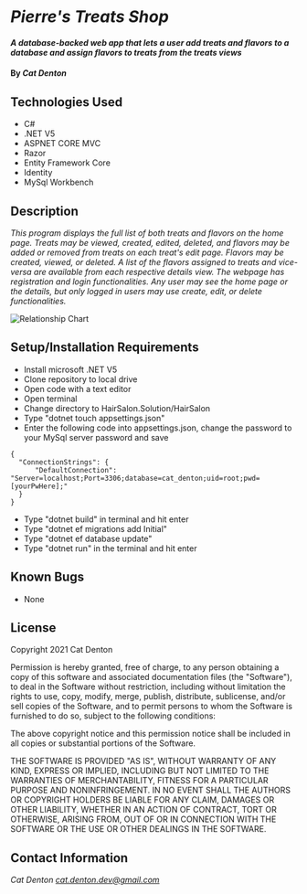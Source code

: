 # _Pierre's Treats Shop_

#### _A database-backed web app that lets a user add treats and flavors to a database and assign flavors to treats from the treats views_

#### By _**Cat Denton**_

## Technologies Used

* C#
* .NET V5
* ASPNET CORE MVC
* Razor
* Entity Framework Core
* Identity
* MySql Workbench

## Description

_This program displays the full list of both treats and flavors on the home page. Treats may be viewed, created, edited, deleted, and flavors may be added or removed from treats on each treat's edit page. Flavors may be created, viewed, or deleted. A list of the flavors assigned to treats and vice-versa are available from each respective details view. The webpage has registration and login functionalities. Any user may see the home page or the details, but only logged in users may use create, edit, or delete functionalities._

![Relationship Chart](https://i.imgur.com/9XYbJ4p.png)

## Setup/Installation Requirements

* Install microsoft .NET V5
* Clone repository to local drive
* Open code with a text editor
* Open terminal
* Change directory to HairSalon.Solution/HairSalon
* Type "dotnet touch appsettings.json"
* Enter the following code into appsettings.json, change the password to your MySql server password and save
```
{
  "ConnectionStrings": {
      "DefaultConnection": "Server=localhost;Port=3306;database=cat_denton;uid=root;pwd=[yourPwHere];"
  }
}
```
* Type "dotnet build" in terminal and hit enter
* Type "dotnet ef migrations add Initial"
* Type "dotnet ef database update"
* Type "dotnet run" in the terminal and hit enter

## Known Bugs

* None

## License

Copyright 2021 Cat Denton

Permission is hereby granted, free of charge, to any person obtaining a copy of this software and associated documentation files (the "Software"), to deal in the Software without restriction, including without limitation the rights to use, copy, modify, merge, publish, distribute, sublicense, and/or sell copies of the Software, and to permit persons to whom the Software is furnished to do so, subject to the following conditions:

The above copyright notice and this permission notice shall be included in all copies or substantial portions of the Software.

THE SOFTWARE IS PROVIDED "AS IS", WITHOUT WARRANTY OF ANY KIND, EXPRESS OR IMPLIED, INCLUDING BUT NOT LIMITED TO THE WARRANTIES OF MERCHANTABILITY, FITNESS FOR A PARTICULAR PURPOSE AND NONINFRINGEMENT. IN NO EVENT SHALL THE AUTHORS OR COPYRIGHT HOLDERS BE LIABLE FOR ANY CLAIM, DAMAGES OR OTHER LIABILITY, WHETHER IN AN ACTION OF CONTRACT, TORT OR OTHERWISE, ARISING FROM, OUT OF OR IN CONNECTION WITH THE SOFTWARE OR THE USE OR OTHER DEALINGS IN THE SOFTWARE.



## Contact Information

_Cat Denton <cat.denton.dev@gmail.com>_
